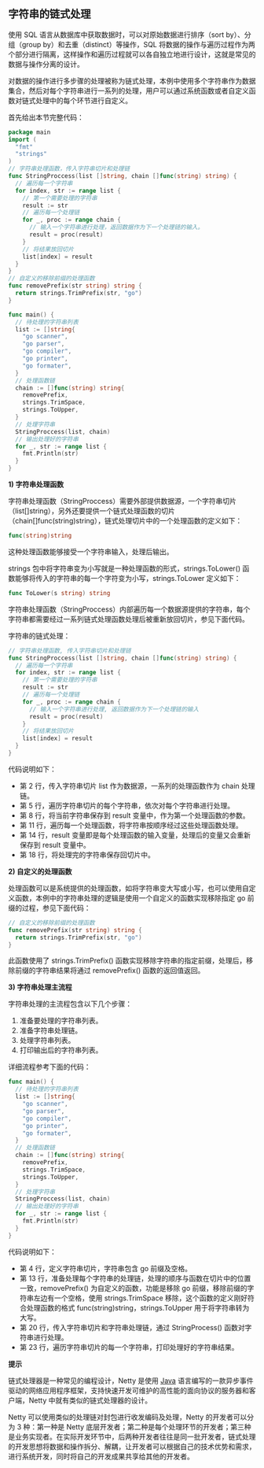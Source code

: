 ## 字符串的链式处理

使用 SQL 语言从数据库中获取数据时，可以对原始数据进行排序（sort by）、分组（group by）和去重（distinct）等操作，SQL 将数据的操作与遍历过程作为两个部分进行隔离，这样操作和遍历过程就可以各自独立地进行设计，这就是常见的数据与操作分离的设计。

对数据的操作进行多步骤的处理被称为链式处理，本例中使用多个字符串作为数据集合，然后对每个字符串进行一系列的处理，用户可以通过系统函数或者自定义函数对链式处理中的每个环节进行自定义。

首先给出本节完整代码：

```go
package main 
import ( 
  "fmt" 
  "strings"
) 
// 字符串处理函数，传入字符串切片和处理链
func StringProccess(list []string, chain []func(string) string) {
  // 遍历每一个字符串
  for index, str := range list {
    // 第一个需要处理的字符串 
    result := str
    // 遍历每一个处理链
    for _, proc := range chain {
      // 输入一个字符串进行处理，返回数据作为下一个处理链的输入。
      result = proc(result) 
    }       
    // 将结果放回切片 
    list[index] = result 
  }
} 
// 自定义的移除前缀的处理函数
func removePrefix(str string) string { 
  return strings.TrimPrefix(str, "go")
} 

func main() {
  // 待处理的字符串列表 
  list := []string{ 
    "go scanner",  
    "go parser",   
    "go compiler",   
    "go printer",     
    "go formater",    
  }    
  // 处理函数链 
  chain := []func(string) string{ 
    removePrefix,    
    strings.TrimSpace,    
    strings.ToUpper,  
  }   
  // 处理字符串 
  StringProccess(list, chain) 
  // 输出处理好的字符串 
  for _, str := range list { 
    fmt.Println(str)  
  } 
}
```

**1) 字符串处理函数**

字符串处理函数（StringProccess）需要外部提供数据源，一个字符串切片（list[]string），另外还要提供一个链式处理函数的切片（chain[]func(string)string），链式处理切片中的一个处理函数的定义如下：

```go
func(string)string 
```

这种处理函数能够接受一个字符串输入，处理后输出。

strings 包中将字符串变为小写就是一种处理函数的形式，strings.ToLower() 函数能够将传入的字符串的每一个字符变为小写，strings.ToLower 定义如下：

```go
func ToLower(s string) string
```

字符串处理函数（StringProccess）内部遍历每一个数据源提供的字符串，每个字符串都需要经过一系列链式处理函数处理后被重新放回切片，参见下面代码。

字符串的链式处理：

```go
// 字符串处理函数, 传入字符串切片和处理链 
func StringProccess(list []string, chain []func(string) string) {
  // 遍历每一个字符串   
  for index, str := range list { 
    // 第一个需要处理的字符串  
    result := str     
    // 遍历每一个处理链    
    for _, proc := range chain {    
      // 输入一个字符串进行处理, 返回数据作为下一个处理链的输入  
      result = proc(result)   
    }       
    // 将结果放回切片  
    list[index] = result 
  } 
}
```

代码说明如下：

- 第 2 行，传入字符串切片 list 作为数据源，一系列的处理函数作为 chain 处理链。
- 第 5 行，遍历字符串切片的每个字符串，依次对每个字符串进行处理。
- 第 8 行，将当前字符串保存到 result 变量中，作为第一个处理函数的参数。
- 第 11 行，遍历每一个处理函数，将字符串按顺序经过这些处理函数处理。
- 第 14 行，result 变量即是每个处理函数的输入变量，处理后的变量又会重新保存到 result 变量中。
- 第 18 行，将处理完的字符串保存回切片中。

**2) 自定义的处理函数**

处理函数可以是系统提供的处理函数，如将字符串变大写或小写，也可以使用自定义函数，本例中的字符串处理的逻辑是使用一个自定义的函数实现移除指定 go 前缀的过程，参见下面代码：

```go
// 自定义的移除前缀的处理函数 
func removePrefix(str string) string {
  return strings.TrimPrefix(str, "go") 
}
```

此函数使用了 strings.TrimPrefix() 函数实现移除字符串的指定前缀，处理后，移除前缀的字符串结果将通过 removePrefix() 函数的返回值返回。

**3) 字符串处理主流程**

字符串处理的主流程包含以下几个步骤：

1. 准备要处理的字符串列表。
2. 准备字符串处理链。
3. 处理字符串列表。
4. 打印输出后的字符串列表。

详细流程参考下面的代码：

```go
func main() {    
  // 待处理的字符串列表 
  list := []string{   
    "go scanner",      
    "go parser",      
    "go compiler",     
    "go printer",    
    "go formater",  
  }   
  // 处理函数链   
  chain := []func(string) string{  
    removePrefix,    
    strings.TrimSpace,  
    strings.ToUpper,  
  }  
  // 处理字符串  
  StringProccess(list, chain)  
  // 输出处理好的字符串  
  for _, str := range list { 
    fmt.Println(str) 
  } 
}
```

代码说明如下：

- 第 4 行，定义字符串切片，字符串包含 go 前缀及空格。
- 第 13 行，准备处理每个字符串的处理链，处理的顺序与函数在切片中的位置一致，removePrefix() 为自定义的函数，功能是移除 go 前缀，移除前缀的字符串左边有一个空格，使用 strings.TrimSpace 移除，这个函数的定义刚好符合处理函数的格式 func(string)string，strings.ToUpper 用于将字符串转为大写。
- 第 20 行，传入字符串切片和字符串处理链，通过 StringProcess() 函数对字符串进行处理。
- 第 23 行，遍历字符串切片的每一个字符串，打印处理好的字符串结果。

**提示**

链式处理器是一种常见的编程设计，Netty 是使用 [Java](http://c.biancheng.net/java/) 语言编写的一款异步事件驱动的网络应用程序框架，支持快速开发可维护的高性能的面向协议的服务器和客户端，Netty 中就有类似的链式处理器的设计。

Netty 可以使用类似的处理链对封包进行收发编码及处理，Netty 的开发者可以分为 3 种：第一种是 Netty 底层开发者；第二种是每个处理环节的开发者；第三种是业务实现者。在实际开发环节中，后两种开发者往往是同一批开发者，链式处理的开发思想将数据和操作拆分、解耦，让开发者可以根据自己的技术优势和需求，进行系统开发，同时将自己的开发成果共享给其他的开发者。